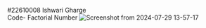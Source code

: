 #22610008 Ishwari Gharge
<br>
Code- Factorial Number
![Screenshot from 2024-07-29 13-57-17](https://github.com/user-attachments/assets/f2791663-58aa-4ca0-b3e3-0bd07b93808f)
